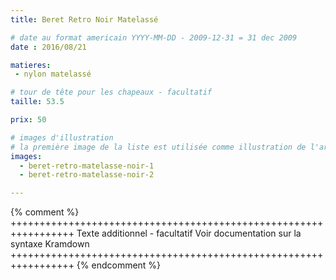 ```yaml
---
title: Beret Retro Noir Matelassé

# date au format americain YYYY-MM-DD - 2009-12-31 = 31 dec 2009
date : 2016/08/21

matieres:
 - nylon matelassé

# tour de tête pour les chapeaux - facultatif
taille: 53.5

prix: 50

# images d'illustration
# la première image de la liste est utilisée comme illustration de l'article dans les pages de listing.
images:
  - beret-retro-matelasse-noir-1
  - beret-retro-matelasse-noir-2

---
```

{% comment %} +++++++++++++++++++++++++++++++++++++++++++++++++++++++++++++++++
              Texte additionnel - facultatif
              Voir documentation sur la syntaxe Kramdown
+++++++++++++++++++++++++++++++++++++++++++++++++++++++++++++++++ {% endcomment %}
